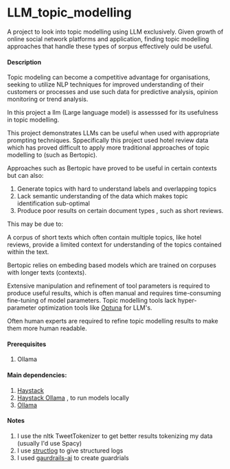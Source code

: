 # LLM_topic_modelling
A project to look into topic modelling using LLM exclusively. Given growth of online social network platforms and application, finding topic modelling approaches that handle these types of sorpus effectively ould be useful.

#### Description
Topic modeling can become a competitive advantage for organisations, seeking to utilize NLP techniques for improved understanding of their customers or processes and use such data for predictive analysis, opinion monitoring or trend analysis.

In this project a llm (Large language model) is assesssed for its usefulness in topic modelling.

This project demonstrates LLMs can be useful when  used with appropriate prompting techniques. Sppecifically this project used hotel review data which has proved difficult to apply more traditional approaches of topic modelling to (such as Bertopic).

Approaches such as Bertopic have proved to be useful in certain contexts but can also:
1. Generate topics with hard to understand labels and  overlapping topics
2. Lack semantic understanding of the data which makes topic identification sub-optimal
3. Produce poor results on certain document types , such as short reviews.

This may be due to:

A corpus of short texts which often contain multiple topics, like hotel reviews, 
provide a limited context for understanding of the topics contained within the text. 

Bertopic relies on embeding based models which are trained on corpuses with longer texts (contexts).

Extensive  manipulation and refinement of tool parameters is required to produce useful results, which is often manual and requires time-consuming fine-tuning of model parameters. Topic modelling tools lack hyper-parameter optimization tools like [Optuna](https://optuna.org/) for LLM's.

Often human experts are required to refine topic modelling results to make them more human readable.

#### Prerequisites

1. Ollama

#### Main dependencies:

1. [Haystack](https://haystack.deepset.ai/)
2. [Haystack Ollama](https://haystack.deepset.ai/integrations/ollama) , to run models locally
3. [Ollama](https://github.com/ollama/ollama)

#### Notes
1. I use the nltk TweetTokenizer to get better results tokenizing my data (usually I'd use Spacy)
2. I use [structlog](https://www.structlog.org/en/stable/) to give structured logs
3. I used [gaurdrails-ai](https://www.guardrailsai.com/) to create guardrials